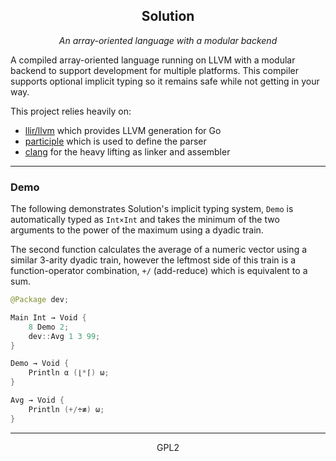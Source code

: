 <!-- @format -->

<h2 align="center"> Solution</h2>
<p align="center">
<i>An array-oriented language with a modular backend</i>
</p>

A compiled array-oriented language running on LLVM with a modular backend to support development for multiple platforms. This compiler supports optional implicit typing so it remains safe while not getting in your way.

This project relies heavily on:

- [llir/llvm](github.com/llir/llvm) which provides LLVM generation for Go
- [participle](github.com/alecthomas/participle) which is used to define the parser
- [clang](https://clang.llvm.org) for the heavy lifting as linker and assembler

---

### Demo

The following demonstrates Solution's implicit typing system, `Demo` is automatically typed as `Int×Int` and takes the minimum of the two arguments to the power of the maximum using a dyadic train.

The second function calculates the average of a numeric vector using a similar 3-arity dyadic train, however the leftmost side of this train is a function-operator combination, `+/` (add-reduce) which is equivalent to a sum.

```swift
@Package dev;

Main Int → Void {
	8 Demo 2;
	dev::Avg 1 3 99;
}

Demo → Void {
	Println α (⌊*⌈) ω;
}

Avg → Void {
	Println (+/÷≢) ω;
}

```

---

<p align="center">GPL2 </p>
